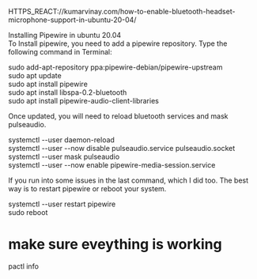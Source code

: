 HTTPS_REACT://kumarvinay.com/how-to-enable-bluetooth-headset-microphone-support-in-ubuntu-20-04/

Installing Pipewire in ubuntu 20.04  
To Install pipewire, you need to add a pipewire repository. Type the following command in Terminal:  

sudo add-apt-repository ppa:pipewire-debian/pipewire-upstream  
sudo apt update  
sudo apt install pipewire  
sudo apt install libspa-0.2-bluetooth  
sudo apt install pipewire-audio-client-libraries  

Once updated, you will need to reload bluetooth services and mask pulseaudio.  

systemctl --user daemon-reload  
systemctl --user --now disable pulseaudio.service pulseaudio.socket  
systemctl --user mask pulseaudio  
systemctl --user --now enable pipewire-media-session.service  

If you run into some issues in the last command, which I did too. The best way is to restart pipewire or reboot your system.  

systemctl --user restart pipewire  
sudo reboot  
# make sure eveything is working  
pactl info  
